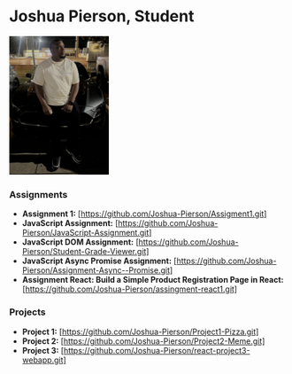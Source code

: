 # Joshua Pierson, Student
<img src="./assets/josh.jpg" style="width:180px"/>

### Assignments 
- **Assignment 1:** [https://github.com/Joshua-Pierson/Assigment1.git]
- **JavaScript Assignment:** [https://github.com/Joshua-Pierson/JavaScript-Assignment.git]
- **JavaScript DOM Assignment:** [https://github.com/Joshua-Pierson/Student-Grade-Viewer.git]
- **JavaScript Async Promise Assignment:** [https://github.com/Joshua-Pierson/Assignment-Async--Promise.git]
- **Assignment React: Build a Simple Product Registration Page in React:** [https://github.com/Joshua-Pierson/assingment-react1.git]


### Projects
- **Project 1:** [https://github.com/Joshua-Pierson/Project1-Pizza.git]
- **Project 2:** [https://github.com/Joshua-Pierson/Project2-Meme.git]
- **Project 3:** [https://github.com/Joshua-Pierson/react-project3-webapp.git]